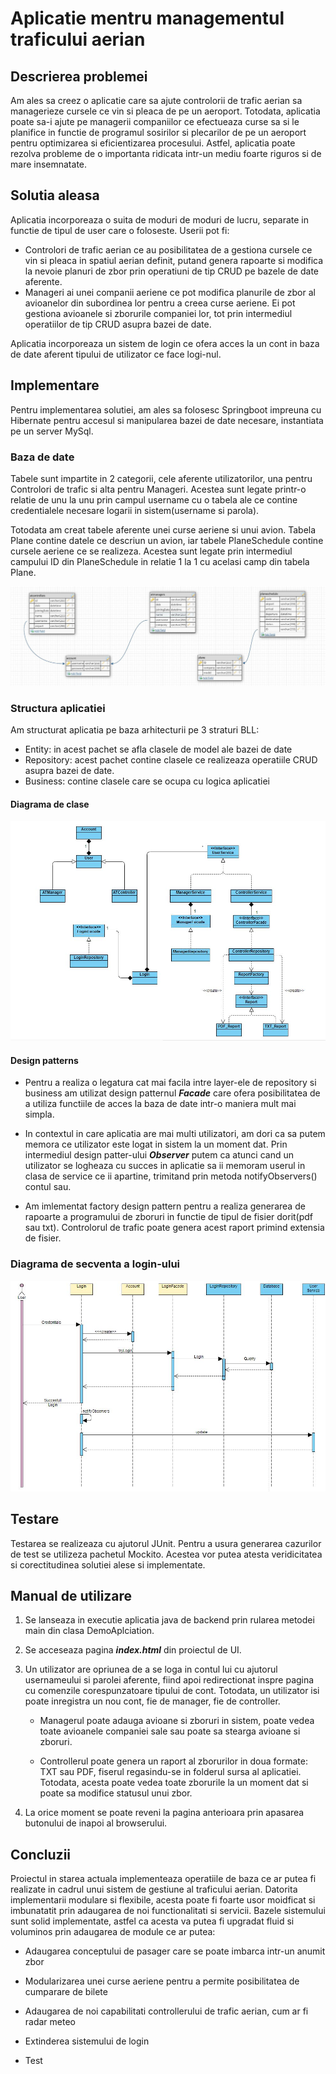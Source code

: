 

# Aplicatie mentru managementul traficului aerian

## Descrierea problemei

Am ales sa creez o aplicatie care sa ajute controlorii de trafic aerian sa managerieze cursele ce vin si pleaca de pe un aeroport. Totodata, aplicatia poate sa-i ajute pe managerii companiilor ce efectueaza curse sa si le planifice in functie de programul sosirilor si plecarilor de pe un aeroport pentru optimizarea si eficientizarea procesului.
Astfel, aplicatia poate rezolva probleme de o importanta ridicata intr-un mediu foarte riguros si de mare insemnatate.

## Solutia aleasa

Aplicatia incorporeaza o suita de moduri de moduri de lucru, separate in functie de tipul de user care o foloseste.
Userii pot fi:
* Controlori de trafic aerian ce au posibilitatea de a gestiona cursele ce vin si pleaca in spatiul aerian definit, putand genera rapoarte si modifica la nevoie planuri de zbor prin operatiuni de tip CRUD pe bazele de date aferente.
* Manageri ai unei companii aeriene ce pot modifica planurile de zbor al avioanelor din subordinea lor pentru a creea curse aeriene. Ei pot gestiona avioanele si zborurile companiei lor, tot prin intermediul operatiilor de tip CRUD asupra bazei de date.

Aplicatia incorporeaza un sistem de login ce ofera acces la un cont in baza de date aferent tipului de utilizator ce face logi-nul.


## Implementare

Pentru implementarea solutiei, am ales sa folosesc Springboot impreuna cu Hibernate pentru accesul si manipularea bazei de date necesare, instantiata pe un server MySql.

### Baza de date

Tabele sunt impartite in 2 categorii, cele aferente utilizatorilor, una pentru Controlori de trafic si alta pentru Manageri. Acestea sunt legate printr-o relatie de unu la unu prin campul username cu o tabela ale ce contine credentialele necesare logarii in sistem(username si parola).

Totodata am creat tabele aferente unei curse aeriene si unui avion. Tabela Plane contine datele ce descriun un avion, iar tabele PlaneSchedule contine cursele aeriene ce se realizeza. Acestea sunt legate prin intermediul campului ID din PlaneSchedule in relatie 1 la 1 cu acelasi camp din tabela Plane.

![](bd_diagram.JPG)

### Structura aplicatiei

Am structurat aplicatia pe baza arhitecturii pe 3 straturi BLL:
* Entity: in acest pachet se afla clasele de model ale bazei de date
* Repository: acest pachet contine clasele ce realizeaza operatiile CRUD asupra bazei de date.
* Business: contine clasele care se ocupa cu logica aplicatiei

#### Diagrama de clase
![](class_diagram.JPG)

#### Design patterns

* Pentru a realiza o legatura cat mai facila intre layer-ele de repository si business am utilizat design patternul ***Facade*** care ofera posibilitatea de a utiliza functiile de acces la baza de date intr-o maniera mult mai simpla.

* In contextul in care aplicatia are mai multi utilizatori, am dori ca sa putem memora ce utilizator este logat in sistem la un moment dat. Prin intermediul design patter-ului ***Observer*** putem ca atunci cand un utilizator se logheaza cu succes in aplicatie sa ii memoram userul in clasa de service ce ii apartine, trimitand prin metoda notifyObservers() contul sau.

* Am imlementat factory design pattern pentru a realiza generarea de rapoarte a programului de zboruri in functie de tipul de fisier dorit(pdf sau txt). Controlorul de trafic poate genera acest raport primind extensia de fisier.


### Diagrama de secventa a login-ului
![](LoginSequence.JPG)



## Testare

Testarea se realizeaza cu ajutorul JUnit. Pentru a usura generarea cazurilor de test se utilizeza pachetul Mockito. Acestea vor putea atesta veridicitatea si corectitudinea solutiei alese si implementate.


## Manual de utilizare

1. Se lanseaza in executie aplicatia java de backend prin rularea metodei main din clasa DemoAplciation.

2. Se acceseaza pagina ***index.html*** din proiectul de UI.

3. Un utilizator are opriunea de a se loga in contul lui cu ajutorul usernameului si parolei aferente, fiind apoi redirectionat inspre pagina cu comenzile corespunzatoare tipului de cont. Totodata, un utilizator isi poate inregistra un nou cont, fie de manager, fie de controller.

	* Managerul poate adauga avioane si zboruri in sistem, poate vedea toate avioanele companiei sale sau poate sa stearga avioane si zboruri.

	* Controllerul poate genera un raport al zborurilor in doua formate: TXT sau PDF, fiserul regasindu-se in folderul sursa al aplicatiei. Totodata, acesta poate vedea toate zborurile la un moment dat si poate sa modifice statusul unui zbor.

4. La orice moment se poate reveni la pagina anterioara prin apasarea butonului de inapoi al browserului.

## Concluzii

Proiectul in starea actuala implementeaza operatiile de baza ce ar putea fi realizate in cadrul unui sistem de gestiune al traficului aerian. Datorita implementarii modulare si flexibile, acesta poate fi foarte usor moidficat si imbunatatit prin adaugarea de noi functionalitati si servicii. Bazele sistemului sunt solid implementate, astfel ca acesta va putea fi upgradat fluid si voluminos prin adaugarea de module ce ar putea:

* Adaugarea conceptului de pasager care se poate imbarca intr-un anumit zbor

* Modularizarea unei curse aeriene pentru a permite posibilitatea de cumparare de bilete

* Adaugarea de noi capabilitati controllerului de trafic aerian, cum ar fi radar meteo

* Extinderea sistemului de login

* Test


